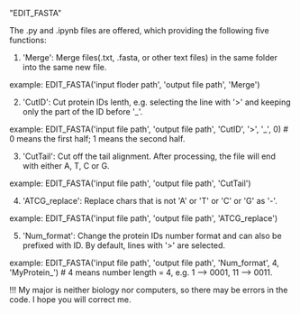 "EDIT_FASTA" 

The .py and .ipynb files are offered, which providing the following five functions:

1. 'Merge': Merge files(.txt, .fasta, or other text files) in the same folder into the same new file.

  example:
  EDIT_FASTA('input floder path', 'output file path', 'Merge')
  
2. 'CutID': Cut protein IDs lenth, e.g. selecting the line with '>' and keeping only the part of the ID before '_'.

  example:
  EDIT_FASTA('input file path', 'output file path', 'CutID', '>', '_', 0) # 0 means the first half; 1 means the second half.
  
3. 'CutTail': Cut off the tail alignment. After processing, the file will end with either A, T, C or G.

  example:
  EDIT_FASTA('input file path', 'output file path', 'CutTail')
  
4. 'ATCG_replace': Replace chars that is not 'A' or 'T' or 'C' or 'G' as '-'.

  example:
  EDIT_FASTA('input file path', 'output file path', 'ATCG_replace')
  
5. 'Num_format': Change the protein IDs number format and can also be prefixed with ID. By default, lines with '>' are selected.

  example:
  EDIT_FASTA('input file path', 'output file path', 'Num_format', 4, 'MyProtein_') # 4 means number length = 4, e.g. 1 --> 0001, 11 --> 0011.

!!! My major is neither biology nor computers, so there may be errors in the code. I hope you will correct me.

